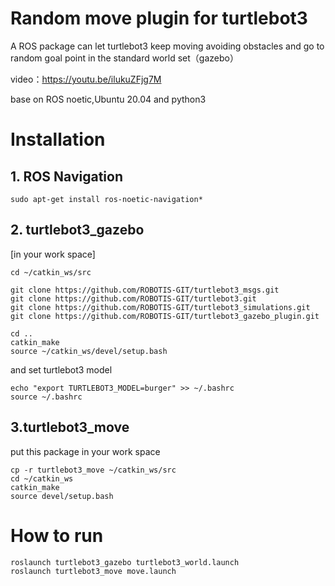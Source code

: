 # Random move plugin for turtlebot3

A ROS package can let turtlebot3 keep moving avoiding obstacles and go to random goal point in the standard world set（gazebo）

video：https://youtu.be/ilukuZFjg7M

base on ROS noetic,Ubuntu 20.04 and python3
# Installation

## 1. ROS Navigation

```
sudo apt-get install ros-noetic-navigation*
```

## 2. turtlebot3_gazebo
[in your work space]
```
cd ~/catkin_ws/src

git clone https://github.com/ROBOTIS-GIT/turtlebot3_msgs.git
git clone https://github.com/ROBOTIS-GIT/turtlebot3.git
git clone https://github.com/ROBOTIS-GIT/turtlebot3_simulations.git
git clone https://github.com/ROBOTIS-GIT/turtlebot3_gazebo_plugin.git

cd ..
catkin_make
source ~/catkin_ws/devel/setup.bash
```
and set turtlebot3 model
```
echo "export TURTLEBOT3_MODEL=burger" >> ~/.bashrc
source ~/.bashrc
```

## 3.turtlebot3_move
put this package in your work space
```
cp -r turtlebot3_move ~/catkin_ws/src
cd ~/catkin_ws
catkin_make
source devel/setup.bash
```

# How to run
```
roslaunch turtlebot3_gazebo turtlebot3_world.launch
roslaunch turtlebot3_move move.launch
```
